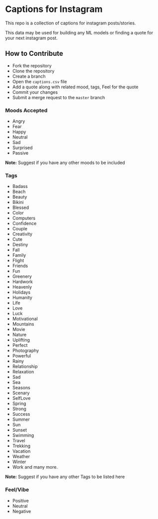 # Captions for Instagram

This repo is a collection of captions for instagram posts/stories.

This data may be used for building any ML models or finding a quote for your next instagram post.

## How to Contribute

* Fork the repository
* Clone the repository
* Create a branch
* Open the `captions.csv` file
* Add a quote along with related mood, tags, Feel for the quote
* Commit your changes
* Submit a merge request to the `master` branch

### Moods Accepted

* Angry
* Fear
* Happy
* Neutral
* Sad
* Surprised
* Passive

**Note:** Suggest if you have any other moods to be included

### Tags

* Badass
* Beach
* Beauty
* Bikini
* Blessed
* Color
* Computers
* Confidence
* Couple
* Creativity
* Cute
* Destiny
* Fall
* Family
* Flight
* Friends
* Fun
* Greenery
* Hardwork
* Heavenly
* Holidays
* Humanity
* Life
* Love
* Luck
* Motivational
* Mountains
* Movie
* Nature
* Uplifting
* Perfect
* Photography
* Powerful
* Rainy
* Relationship
* Relaxation
* Sad
* Sea
* Seasons
* Scenary
* SelfLove
* Spring
* Strong
* Success
* Summer
* Sun
* Sunset
* Swimming
* Travel
* Trekking
* Vacation
* Weather
* Winter
* Work
and many more.

**Note:** Suggest if you have any other Tags to be listed here

### Feel/Vibe

* Positive
* Neutral
* Negative
